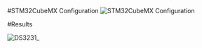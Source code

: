 #STM32CubeMX Configuration
![STM32CubeMX Configuration](https://user-images.githubusercontent.com/76009919/233905269-087e3470-720f-4df1-bd09-4ed7eab6e2c4.png)


#Results <br>

![DS3231_](https://user-images.githubusercontent.com/76009919/233905262-be1ef1b0-dcc8-44ce-8b3e-1cda9e54b3c5.png)
